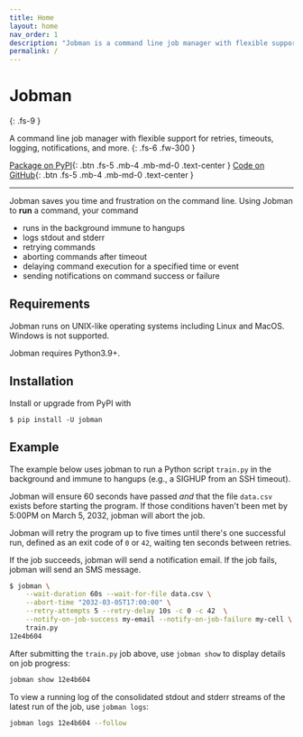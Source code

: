 ```yaml
---
title: Home
layout: home
nav_order: 1
description: "Jobman is a command line job manager with flexible support for retries, timeouts, logging, notifications, and more."
permalink: /
---
```

# Jobman
{: .fs-9 }

A command line job manager with flexible support for retries, timeouts, logging, notifications, and more.
{: .fs-6 .fw-300 }

[Package on PyPI][Jobman PyPI]{: .btn .fs-5 .mb-4 .mb-md-0 .text-center }
[Code on GitHub][Jobman repo]{: .btn .fs-5 .mb-4 .mb-md-0 .text-center }

----

Jobman saves you time and frustration on the command line. Using Jobman to **run** a command, your command
* runs in the background immune to hangups
* logs stdout and stderr
* retrying commands
* aborting commands after timeout
* delaying command execution for a specified time or event
* sending notifications on command success or failure

## Requirements
Jobman runs on UNIX-like operating systems including Linux and MacOS. Windows is not supported.

Jobman requires Python3.9+.
## Installation
Install or upgrade from PyPI with
```
$ pip install -U jobman
```

## Example
The example below uses jobman to run a Python script `train.py` in the background and immune to hangups (e.g., a SIGHUP from an SSH timeout).

Jobman will ensure 60 seconds have passed *and* that the file `data.csv` exists before starting the program. If those conditions haven't been met by 5:00PM on March 5, 2032, jobman will abort the job.

Jobman will retry the program up to five times until there's one successful run, defined as an exit code of `0` or `42`, waiting ten seconds between retries.

If the job succeeds, jobman will send a notification email. If the job fails, jobman will send an SMS message.
```bash
$ jobman \
    --wait-duration 60s --wait-for-file data.csv \
    --abort-time "2032-03-05T17:00:00" \
    --retry-attempts 5 --retry-delay 10s -c 0 -c 42  \
    --notify-on-job-success my-email --notify-on-job-failure my-cell \
    train.py
12e4b604
```

After submitting the `train.py` job above, use `jobman show` to display details on job progress:
```bash
jobman show 12e4b604
```

To view a running log of the consolidated stdout and stderr streams of the latest run of the job, use `jobman logs`:
```bash
jobman logs 12e4b604 --follow
```

[Jobman repo]: https://github.com/ryancswallace/jobman
[Jobman PyPI]: https://pypi.org/project/jobman